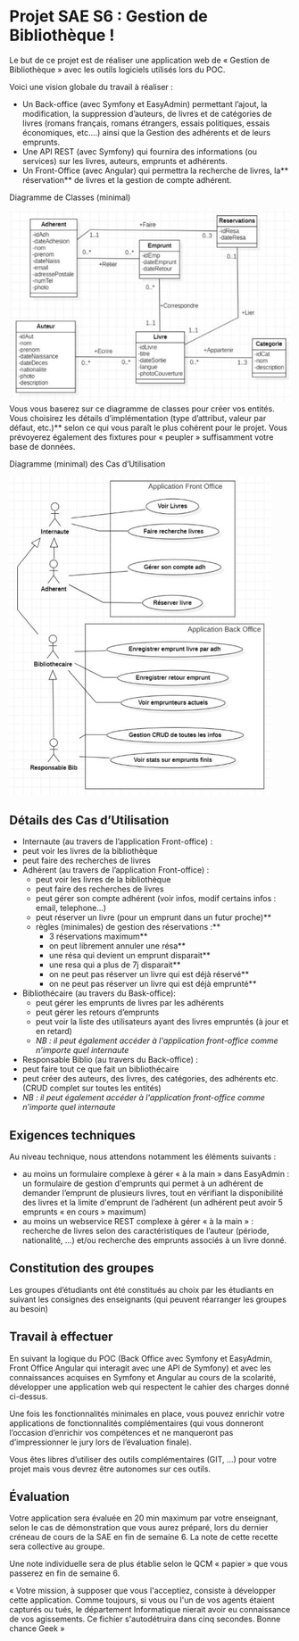 ﻿# **Projet SAE S6 : Gestion de Bibliothèque !**

Le but de ce projet est de réaliser une application web de « Gestion de Bibliothèque » avec les outils logiciels utilisés lors du POC.

Voici une vision globale du travail à réaliser :

- Un Back-office (avec Symfony et EasyAdmin) permettant l’ajout, la modification, la suppression d’auteurs, de livres et de catégories de livres (romans français, romans étrangers, essais politiques, essais économiques, etc.…) ainsi que la Gestion des adhérents et de leurs emprunts.
- Une API REST (avec Symfony) qui fournira des informations (ou services) sur les livres, auteurs, emprunts et adhérents.
- Un Front-Office (avec Angular) qui permettra la recherche de livres, la** réservation** de livres et la gestion de compte adhérent.

Diagramme de Classes (minimal)

![](UML_BDD.jpeg)Vous vous baserez sur ce diagramme de classes pour créer vos entités. Vous choisirez les détails d’implémentation (type d’attribut, valeur par défaut, etc.)\*\* selon ce qui vous paraît le plus cohérent pour le projet. Vous prévoyerez également des fixtures pour « peupler » suffisamment votre base de données.

Diagramme (minimal) des Cas d’Utilisation

![](UserCase.jpeg)

## Détails des Cas d’Utilisation

- Internaute (au travers de l’application Front-office) :
- peut voir les livres de la bibliothèque
- peut faire des recherches de livres
- Adhérent (au travers de l’application Front-office) :
  - peut voir les livres de la bibliothèque
  - peut faire des recherches de livres
  - peut gérer son compte adhérent (voir infos, modif certains infos : email, telephone…)
  - peut réserver un livre (pour un emprunt dans un futur proche)\*\*
  - règles (minimales) de gestion des réservations :\*\*
    - 3 réservations maximum\*\*
    - on peut librement annuler une résa\*\*
    - une résa qui devient un emprunt disparait\*\*
    - une resa qui a plus de 7j disparait\*\*
    - on ne peut pas réserver un livre qui est déjà réservé\*\*
    - on ne peut pas réserver un livre qui est déjà emprunté\*\*
- Bibliothécaire (au travers du Bask-office):
  - peut gérer les emprunts de livres par les adhérents
  - peut gérer les retours d’emprunts
  - peut voir la liste des utilisateurs ayant des livres empruntés (à jour et en retard)
  - _NB : il peut également accéder à l'application front-office comme n’importe quel internaute_
- Responsable Biblio (au travers du Back-office) :
- peut faire tout ce que fait un bibliothécaire
- peut créer des auteurs, des livres, des catégories, des adhérents etc. (CRUD complet sur toutes les entités)
- _NB : il peut également accéder à l'application front-office comme n’importe quel internaute_

## Exigences techniques

Au niveau technique, nous attendons notamment les éléments suivants :

- au moins un formulaire complexe à gérer « à la main » dans EasyAdmin : un formulaire de gestion d'emprunts qui permet à un adhérent de demander l’emprunt de plusieurs livres, tout en vérifiant la disponibilité des livres et la limite d'emprunt de l’adhérent (un adhérent peut avoir 5 emprunts « en cours » maximum)
- au moins un webservice REST complexe à gérer « à la main » : recherche de livres selon des caractéristiques de l’auteur (période, nationalité, …) et/ou recherche des emprunts associés à un livre donné.

## Constitution des groupes

Les groupes d’étudiants ont été constitués au choix par les étudiants en suivant les consignes des enseignants (qui peuvent réarranger les groupes au besoin)

## Travail à effectuer

En suivant la logique du POC (Back Office avec Symfony et EasyAdmin, Front Office Angular qui interagit avec une API de Symfony) et avec les connaissances acquises en Symfony et Angular au cours de la scolarité, développer une application web qui respectent le cahier des charges donné ci-dessus.

Une fois les fonctionnalités minimales en place, vous pouvez enrichir votre applications de fonctionnalités complémentaires (qui vous donneront l’occasion d’enrichir vos compétences et ne manqueront pas d’impressionner le jury lors de l’évaluation finale).

Vous êtes libres d’utiliser des outils complémentaires (GIT, …) pour votre projet mais vous devrez être autonomes sur ces outils.

## Évaluation

Votre application sera évaluée en 20 min maximum par votre enseignant, selon le cas de démonstration que vous aurez préparé, lors du dernier créneau de cours de la SAE en fin de semaine 6. La note de cette recette sera collective au groupe.

Une note individuelle sera de plus établie selon le QCM « papier » que vous passerez en fin de semaine 6.

« Votre mission, à supposer que vous l'acceptiez, consiste à développer cette application. Comme toujours, si vous ou l'un de vos agents étaient capturés ou tués, le département Informatique nierait avoir eu connaissance de vos agissements. Ce fichier s'autodétruira dans cinq secondes. Bonne chance Geek »
